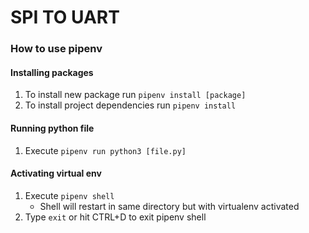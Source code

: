 # SPI TO UART
### How to use pipenv

#### Installing packages
1. To install new package run `pipenv install [package]`
2. To install project dependencies run `pipenv install`

#### Running python file
1. Execute `pipenv run python3 [file.py]`

#### Activating virtual env
1. Execute `pipenv shell`
    * Shell will restart in same directory but with virtualenv activated
2. Type `exit` or hit CTRL+D to exit pipenv shell 